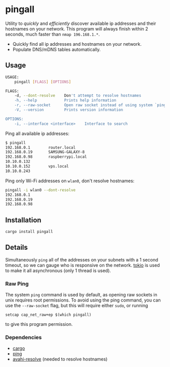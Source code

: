 # pingall
Utility to _quickly_ and _efficiently_ discover available ip addresses and their hostnames on your network. This program will always finish within 2 seconds, much faster than `nmap 196.168.1.*`.

* Quickly find all ip addresses and hostnames on your network.
* Populate DNS/mDNS tables automatically.

## Usage

```bash
USAGE:
    pingall [FLAGS] [OPTIONS]

FLAGS:
    -d, --dont-resolve    Don't attempt to resolve hostnames
    -h, --help            Prints help information
    -r, --raw-socket      Open raw socket instead of using system `ping` command. Requires permissions
    -V, --version         Prints version information

OPTIONS:
    -i, --interface <interface>    Interface to search
```

Ping all available ip addresses:
```bash
$ pingall
192.168.0.1        router.local
192.168.0.19       SAMSUNG-GALAXY-8
192.168.0.98       raspberrypi.local
10.10.0.132
10.10.0.152        vps.local
10.10.0.243
```

Ping only Wi-Fi addresses on `wlan0`, don't resolve hostnames:
```bash
pingall -i wlan0 --dont-resolve
192.168.0.1
192.168.0.19
192.168.0.98
```

## Installation
```bash
cargo install pingall
```

## Details
Simultaneously `ping` all of the addresses on your subnets with a 1 second timeout, so we can gauge who is responsive on the network. [tokio](https://tokio.rs/) is used to make it all asynchronous (only 1 thread is used).

### Raw Ping
The system `ping` command is used by default, as opening raw sockets in unix requires root permissions. To avoid using the ping command, you can use the `--raw-socket` flag, but this will require either `sudo`, or running 
```
setcap cap_net_raw+ep $(which pingall)
```
to give this program permission.

### Dependencies
* [cargo](https://rustup.rs/)
* [ping](https://command-not-found.com/ping)
* [avahi-resolve](https://command-not-found.com/avahi-resolve) (needed to resolve hostnames)



